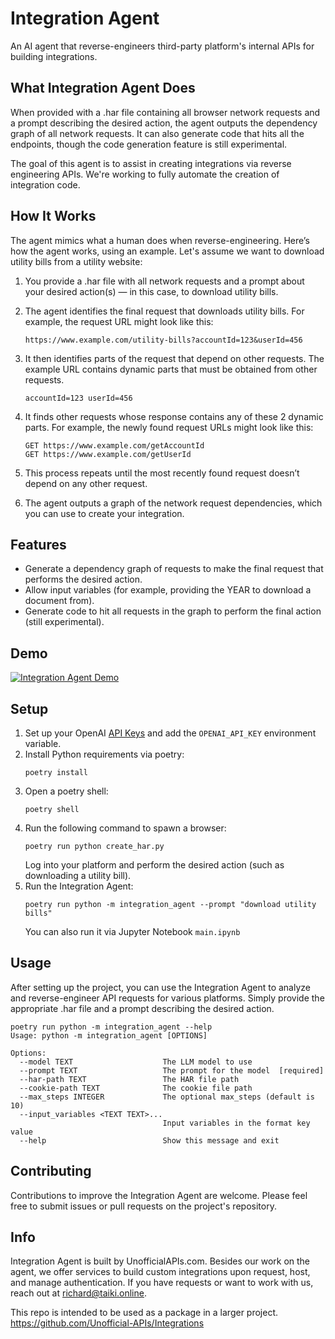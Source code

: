 # Integration Agent

An AI agent that reverse-engineers third-party platform's internal APIs for building integrations.

## What Integration Agent Does

When provided with a .har file containing all browser network requests and a prompt describing the desired action, the agent outputs the dependency graph of all network requests. It can also generate code that hits all the endpoints, though the code generation feature is still experimental.

The goal of this agent is to assist in creating integrations via reverse engineering APIs. We're working to fully automate the creation of integration code.

## How It Works

The agent mimics what a human does when reverse-engineering. Here’s how the agent works, using an example. Let's assume we want to download utility bills from a utility website:

1. You provide a .har file with all network requests and a prompt about your desired action(s) — in this case, to download utility bills.
2. The agent identifies the final request that downloads utility bills. 
   For example, the request URL might look like this:
   ```
   https://www.example.com/utility-bills?accountId=123&userId=456
   ```
   
3. It then identifies parts of the request that depend on other requests. The example URL contains dynamic parts that must be obtained from other requests.
   ```
   accountId=123 userId=456
   ```
4. It finds other requests whose response contains any of these 2 dynamic parts.
For example, the newly found request URLs might look like this:
   ```
   GET https://www.example.com/getAccountId
   GET https://www.example.com/getUserId
   ```
5. This process repeats until the most recently found request doesn’t depend on any other request.
6. The agent outputs a graph of the network request dependencies, which you can use to create your integration.

## Features

- Generate a dependency graph of requests to make the final request that performs the desired action.
- Allow input variables (for example, providing the YEAR to download a document from).
- Generate code to hit all requests in the graph to perform the final action (still experimental).

## Demo

[![Integration Agent Demo](https://img.youtube.com/vi/tP8BrpiSUSY/0.jpg)](https://www.youtube.com/watch?v=tP8BrpiSUSY)

## Setup

1. Set up your OpenAI [API Keys](https://platform.openai.com/account/api-keys) and add the `OPENAI_API_KEY` environment variable.
2. Install Python requirements via poetry:
   ```
   poetry install
   ```
3. Open a poetry shell:
   ```
   poetry shell
   ```
4. Run the following command to spawn a browser:
   ```
   poetry run python create_har.py
   ```
   Log into your platform and perform the desired action (such as downloading a utility bill).
5. Run the Integration Agent:
   ```
   poetry run python -m integration_agent --prompt "download utility bills"
   ```
    You can also run it via Jupyter Notebook `main.ipynb`

## Usage

After setting up the project, you can use the Integration Agent to analyze and reverse-engineer API requests for various platforms. Simply provide the appropriate .har file and a prompt describing the desired action.

```
poetry run python -m integration_agent --help
Usage: python -m integration_agent [OPTIONS]

Options:
  --model TEXT                    The LLM model to use
  --prompt TEXT                   The prompt for the model  [required]
  --har-path TEXT                 The HAR file path
  --cookie-path TEXT              The cookie file path
  --max_steps INTEGER             The optional max_steps (default is 10)
  --input_variables <TEXT TEXT>...
                                  Input variables in the format key value
  --help                          Show this message and exit
```

## Contributing

Contributions to improve the Integration Agent are welcome. Please feel free to submit issues or pull requests on the project's repository.

## Info

Integration Agent is built by UnofficialAPIs.com. Besides our work on the agent, we offer services to build custom integrations upon request, host, and manage authentication. If you have requests or want to work with us, reach out at richard@taiki.online.


This repo is intended to be used as a package in a larger project. https://github.com/Unofficial-APIs/Integrations
